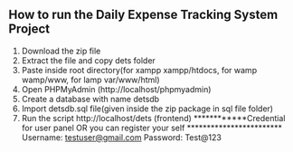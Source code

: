 ## How to run the Daily Expense Tracking System  Project
1. Download the  zip file
2. Extract the file and copy dets folder
3. Paste inside root directory(for xampp xampp/htdocs, for wamp wamp/www, for lamp var/www/html)
4. Open PHPMyAdmin (http://localhost/phpmyadmin)
5. Create a database with name detsdb 
6. Import detsdb.sql file(given inside the zip package in sql file folder)
7. Run the script http://localhost/dets (frontend)
************Credential for user panel  OR you can register your self ************************
Username: testuser@gmail.com
Password: Test@123

